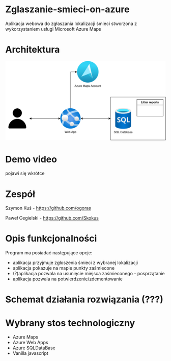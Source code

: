# Zglaszanie-smieci-on-azure
Aplikacja webowa do zgłaszania lokalizacji śmieci stworzona z wykorzystaniem usługi Microsoft Azure Maps

# Architektura
<img src="docs/architecture.svg">

# Demo video
pojawi się wkrótce

# Zespół
Szymon Kuś - https://github.com/ogoras

Paweł Cegielski - https://github.com/Skokus

# Opis funkcjonalności
Program ma posiadać następujące opcje:
* aplikacja przyjmuje zgłoszenia śmieci z wybranej lokalizacji
* aplikacja pokazuje na mapie punkty zaśmiecone
* (?)aplikacja pozwala na usunięcie miejsca zaśmieconego - posprzątanie
* aplikacja pozwala na potwierdzenie/zdementowanie

# Schemat działania rozwiązania (???)

# Wybrany stos technologiczny
* Azure Maps
* Azure Web Apps
* Azure SQLDataBase
* Vanilla javascript
